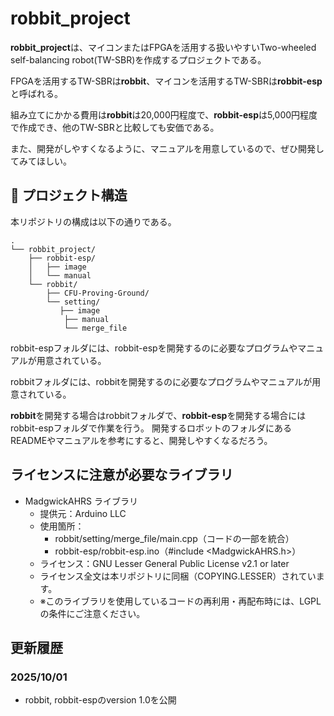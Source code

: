 # robbit_project

**robbit_project**は、マイコンまたはFPGAを活用する扱いやすいTwo-wheeled self-balancing robot(TW-SBR)を作成するプロジェクトである。

FPGAを活用するTW-SBRは**robbit**、マイコンを活用するTW-SBRは**robbit-esp**と呼ばれる。

組み立てにかかる費用は**robbit**は20,000円程度で、**robbit-esp**は5,000円程度で作成でき、他のTW-SBRと比較しても安価である。

また、開発がしやすくなるように、マニュアルを用意しているので、ぜひ開発してみてほしい。

## 📁 プロジェクト構造

本リポジトリの構成は以下の通りである。

    .
    └── robbit_project/
        ├── robbit-esp/
        │   ├── image
        │   └── manual
        └── robbit/
            ├── CFU-Proving-Ground/
            └── setting/
               ├── image
                ├── manual
                └── merge_file

robbit-espフォルダには、robbit-espを開発するのに必要なプログラムやマニュアルが用意されている。

robbitフォルダには、robbitを開発するのに必要なプログラムやマニュアルが用意されている。

**robbit**を開発する場合はrobbitフォルダで、**robbit-esp**を開発する場合にはrobbit-espフォルダで作業を行う。
開発するロボットのフォルダにあるREADMEやマニュアルを参考にすると、開発しやすくなるだろう。

## ライセンスに注意が必要なライブラリ

- MadgwickAHRS ライブラリ
    - 提供元：Arduino LLC
    - 使用箇所：
        - robbit/setting/merge_file/main.cpp（コードの一部を統合）
        - robbit-esp/robbit-esp.ino（#include <MadgwickAHRS.h>）
    - ライセンス：GNU Lesser General Public License v2.1 or later
    - ライセンス全文は本リポジトリに同梱（COPYING.LESSER）されています。
    - ※このライブラリを使用しているコードの再利用・再配布時には、LGPLの条件にご注意ください。

## 更新履歴

### 2025/10/01

- robbit, robbit-espのversion 1.0を公開
